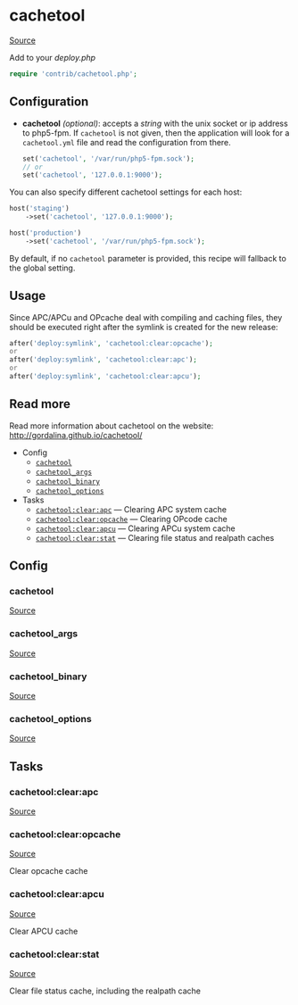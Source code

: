 <!-- DO NOT EDIT THIS FILE! -->
<!-- Instead edit contrib/cachetool.php -->
<!-- Then run bin/docgen -->

# cachetool

[Source](/contrib/cachetool.php)


Add to your _deploy.php_

```php
require 'contrib/cachetool.php';
```

## Configuration

- **cachetool** *(optional)*: accepts a *string* with the unix socket or ip address to php5-fpm. If `cachetool` is not given, then the application will look for a `cachetool.yml` file and read the configuration from there.

    ```php
    set('cachetool', '/var/run/php5-fpm.sock');
    // or
    set('cachetool', '127.0.0.1:9000');
    ```

You can also specify different cachetool settings for each host:
```php
host('staging')
    ->set('cachetool', '127.0.0.1:9000');

host('production')
    ->set('cachetool', '/var/run/php5-fpm.sock');
```

By default, if no `cachetool` parameter is provided, this recipe will fallback to the global setting.

## Usage

Since APC/APCu and OPcache deal with compiling and caching files, they should be executed right after the symlink is created for the new release:

```php
after('deploy:symlink', 'cachetool:clear:opcache');
or
after('deploy:symlink', 'cachetool:clear:apc');
or
after('deploy:symlink', 'cachetool:clear:apcu');
```

## Read more

Read more information about cachetool on the website:
http://gordalina.github.io/cachetool/


* Config
  * [`cachetool`](#cachetool)
  * [`cachetool_args`](#cachetool_args)
  * [`cachetool_binary`](#cachetool_binary)
  * [`cachetool_options`](#cachetool_options)
* Tasks
  * [`cachetool:clear:apc`](#cachetoolclearapc) — Clearing APC system cache
  * [`cachetool:clear:opcache`](#cachetoolclearopcache) — Clearing OPcode cache
  * [`cachetool:clear:apcu`](#cachetoolclearapcu) — Clearing APCu system cache
  * [`cachetool:clear:stat`](#cachetoolclearstat) — Clearing file status and realpath caches

## Config
### cachetool
[Source](/contrib/cachetool.php#L50)



### cachetool_args
[Source](/contrib/cachetool.php#L51)



### cachetool_binary
[Source](/contrib/cachetool.php#L52)



### cachetool_options
[Source](/contrib/cachetool.php#L66)




## Tasks
### cachetool:clear:apc
[Source](/contrib/cachetool.php#L80)



### cachetool:clear:opcache
[Source](/contrib/cachetool.php#L88)

Clear opcache cache

### cachetool:clear:apcu
[Source](/contrib/cachetool.php#L96)

Clear APCU cache

### cachetool:clear:stat
[Source](/contrib/cachetool.php#L104)

Clear file status cache, including the realpath cache

